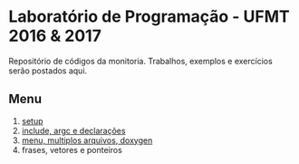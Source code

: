 # **L**aboratório de **P**rogramação - **UFMT 2016 & 2017**

Repositório de códigos da monitoria. Trabalhos, exemplos e exercícios serão postados aqui.

## Menu
1. [setup](https://github.com/degumes/lp/tree/master/setup)
2. [include, argc e declarações](https://github.com/degumes/lp/tree/master/01)
3. [menu, multiplos arquivos, doxygen](https://github.com/degumes/lp/tree/master/02)
4. frases, vetores e ponteiros
